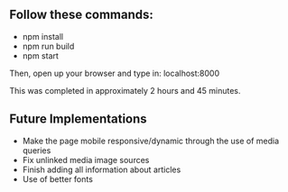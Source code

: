 ## Follow these commands:
* npm install
* npm run build
* npm start

Then, open up your browser and type in: localhost:8000

This was completed in approximately 2 hours and 45 minutes.

## Future Implementations
* Make the page mobile responsive/dynamic through the use of media queries
* Fix unlinked media image sources
* Finish adding all information about articles
* Use of better fonts



